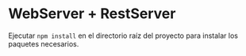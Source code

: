 # WebServer + RestServer

Ejecutar `npm install` en el directorio raíz del proyecto para instalar los paquetes necesarios.